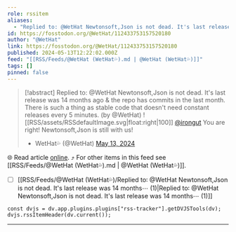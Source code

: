 ```yaml
---
role: rssitem
aliases:
  - "Replied to: @WetHat Newtonsoft,Json is not dead. It's last release was 14 months ago & the repo has commits in the last month. There is such a thing as stable code that doesn't need constant releases every 5 minutes."
id: https://fosstodon.org/@WetHat/112433753157520180
author: "@WetHat"
link: https://fosstodon.org/@WetHat/112433753157520180
published: 2024-05-13T12:22:02.000Z
feed: "[[RSS/Feeds/@WetHat (WetHat💦).md | @WetHat (WetHat💦)]]"
tags: []
pinned: false
---
```


> [!abstract] Replied to: @WetHat Newtonsoft,Json is not dead. It's last release was 14 months ago & the repo has commits in the last month. There is such a thing as stable code that doesn't need constant releases every 5 minutes. (by @WetHat)
> ![[RSS/assets/RSSdefaultImage.svg|float:right|100]] [@irongut](https://mastodon.scot/@irongut) You are right! Newtonsoft,Json is still with us!
> 
> - WetHat💦 (@WetHat) [May 13, 2024](https://fosstodon.org/@WetHat/112433753157520180)

🌐 Read article [online](https://fosstodon.org/@WetHat/112433753157520180). ⤴ For other items in this feed see [[RSS/Feeds/@WetHat (WetHat💦).md | @WetHat (WetHat💦)]].

- [ ] [[RSS/Feeds/@WetHat (WetHat💦)/Replied to꞉ @WetHat Newtonsoft,Json is not dead․ It's last release was 14 months⋯ (1)|Replied to꞉ @WetHat Newtonsoft,Json is not dead․ It's last release was 14 months⋯ (1)]]

~~~dataviewjs
const dvjs = dv.app.plugins.plugins["rss-tracker"].getDVJSTools(dv);
dvjs.rssItemHeader(dv.current());
~~~

- - -


